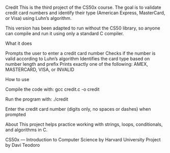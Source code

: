 Credit
This is the third project of the CS50x course.
The goal is to validate credit card numbers and identify their type (American Express, MasterCard, or Visa) using Luhn’s algorithm.

This version has been adapted to run without the CS50 library, so anyone can compile and run it using only a standard C compiler.

What it does

Prompts the user to enter a credit card number
Checks if the number is valid according to Luhn’s algorithm
Identifies the card type based on number length and prefix
Prints exactly one of the following: AMEX, MASTERCARD, VISA, or INVALID

How to use

Compile the code with:
gcc credit.c -o credit

Run the program with:
./credit

Enter the credit card number (digits only, no spaces or dashes) when prompted

About
This project helps practice working with strings, loops, conditionals, and algorithms in C.

CS50x — Introduction to Computer Science by Harvard University
Project by Davi Teodoro

